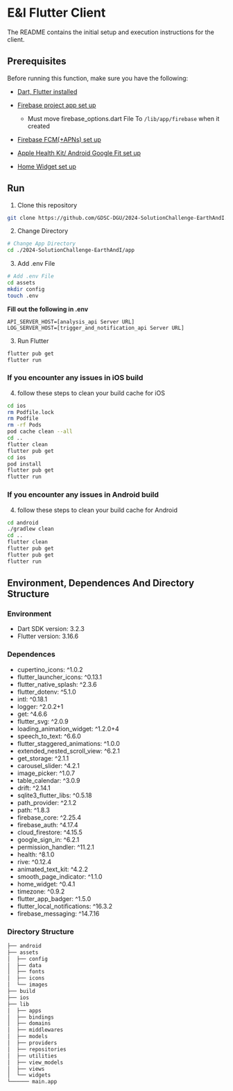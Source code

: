 # E&I Flutter Client

The README contains the initial setup and execution instructions for the client.

## Prerequisites

Before running this function, make sure you have the following:

- [Dart, Flutter installed](https://flutter-ko.dev/)
- [Firebase project app set up](https://firebase.google.com/?_gl=1*1wpq7mv*_up*MQ..*_ga*NzEyODE4MDQ5LjE3MDg4OTM3MDE.*_ga_CW55HF8NVT*MTcwODg5MzcwMC4xLjAuMTcwODg5MzcwMC4wLjAuMA..&hl=ko)
  - Must move firebase_options.dart File To `/lib/app/firebase` when it created
- [Firebase FCM(+APNs) set up ](https://firebase.google.com/docs/cloud-messaging/flutter/client?hl=ko&_gl=1*1y4het9*_up*MQ..*_ga*OTUzNjk1ODIwLjE3MDg5MTI2MzQ.*_ga_CW55HF8NVT*MTcwODkxMjYzMy4xLjAuMTcwODkxMjYzMy4wLjAuMA..)
- [Apple Health Kit/ Android Google Fit set up](https://pub.dev/packages/health)

- [Home Widget set up](https://pub.dev/packages/home_widget)

## Run

1. Clone this repository

```bash
git clone https://github.com/GDSC-DGU/2024-SolutionChallenge-EarthAndI.git
```

2. Change Directory

```bash
# Change App Directory
cd ./2024-SolutionChallenge-EarthAndI/app
```

3. Add .env File

```bash
# Add .env File
cd assets
mkdir config
touch .env
```

<strong>Fill out the following in .env </strong>

```
API_SERVER_HOST=[analysis_api Server URL]
LOG_SERVER_HOST=[trigger_and_notification_api Server URL]
```

3. Run Flutter

```bash
flutter pub get
flutter run
```

### If you encounter any issues in iOS build

4. follow these steps to clean your build cache for iOS

```bash
cd ios
rm Podfile.lock
rm Podfile
rm -rf Pods
pod cache clean --all
cd ..
flutter clean
flutter pub get
cd ios
pod install
flutter pub get
flutter run
```

### If you encounter any issues in Android build

4. follow these steps to clean your build cache for Android

```bash
cd android
./gradlew clean
cd ..
flutter clean
flutter pub get
flutter pub get
flutter run
```

## Environment, Dependences And Directory Structure

### Environment

- Dart SDK version: 3.2.3
- Flutter version: 3.16.6

### Dependences

- cupertino_icons: ^1.0.2
- flutter_launcher_icons: ^0.13.1
- flutter_native_splash: ^2.3.6
- flutter_dotenv: ^5.1.0
- intl: ^0.18.1
- logger: ^2.0.2+1
- get: ^4.6.6
- flutter_svg: ^2.0.9
- loading_animation_widget: ^1.2.0+4
- speech_to_text: ^6.6.0
- flutter_staggered_animations: ^1.0.0
- extended_nested_scroll_view: ^6.2.1
- get_storage: ^2.1.1
- carousel_slider: ^4.2.1
- image_picker: ^1.0.7
- table_calendar: ^3.0.9
- drift: ^2.14.1
- sqlite3_flutter_libs: ^0.5.18
- path_provider: ^2.1.2
- path: ^1.8.3
- firebase_core: ^2.25.4
- firebase_auth: ^4.17.4
- cloud_firestore: ^4.15.5
- google_sign_in: ^6.2.1
- permission_handler: ^11.2.1
- health: ^8.1.0
- rive: ^0.12.4
- animated_text_kit: ^4.2.2
- smooth_page_indicator: ^1.1.0
- home_widget: ^0.4.1
- timezone: ^0.9.2
- flutter_app_badger: ^1.5.0
- flutter_local_notifications: ^16.3.2
- firebase_messaging: ^14.7.16

### Directory Structure

```sh
├── android
├── assets
│  ├── config
│  ├── data
│  ├── fonts
│  ├── icons
│  └── images
├── build
├── ios
├── lib
│  ├── apps
│  ├── bindings
│  ├── domains
│  ├── middlewares
│  ├── models
│  ├── providers
│  ├── repositories
│  ├── utilities
│  ├── view_models
│  ├── views
│  └── widgets
└────── main.app
```
